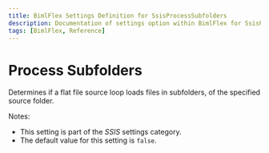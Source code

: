 ```yaml
---
title: BimlFlex Settings Definition for SsisProcessSubfolders
description: Documentation of settings option within BimlFlex for SsisProcessSubfolders
tags: [BimlFlex, Reference]
---
```


# Process Subfolders

Determines if a flat file source loop loads files in subfolders, of the specified source folder.

Notes:

* This setting is part of the *SSIS* settings category.
* The default value for this setting is `false`.
